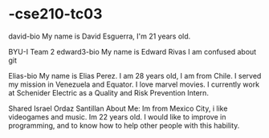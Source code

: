 # -cse210-tc03

david-bio My name is David Esguerra, I'm 21 years old.

BYU-I Team 2 edward3-bio My name is Edward Rivas I am confused about git

Elias-bio My name is Elias Perez. I am 28 years old, I am from Chile. I served my mission in Venezuela and Equator. I love marvel movies. I currently work at Schenider Electric as a Quality and Risk Prevention Intern.

Shared Israel Ordaz Santillan About Me: Im from Mexico City, i like videogames and music. Im 22 years old. I would like to improve in programming, and to know how to help other people with this hability.

